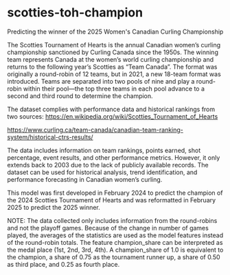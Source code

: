 # scotties-toh-champion
Predicting the winner of the 2025 Women's Canadian Curling Championship 

The Scotties Tournament of Hearts is the annual Canadian women’s curling championship sanctioned by Curling Canada since the 1950s. The winning team represents Canada at the women’s world curling championship and returns to the following year’s Scotties as “Team Canada”. The format was originally a round-robin of 12 teams, but in 2021, a new 18-team format was introduced. Teams are separated into two pools of nine and play a round-robin within their pool—the top three teams in each pool advance to a second and third round to determine the champion. 

The dataset complies with performance data and historical rankings from two sources: 
https://en.wikipedia.org/wiki/Scotties_Tournament_of_Hearts

https://www.curling.ca/team-canada/canadian-team-ranking-system/historical-ctrs-results/

The data includes information on team rankings, points earned, shot percentage, event results, and other performance metrics. However, it only extends back to 2003 due to the lack of publicly available records. The dataset can be used for historical analysis, trend identification, and performance forecasting in Canadian women’s curling.

This model was first developed in February 2024 to predict the champion of the 2024 Scotties Tournament of Hearts and was reformatted in February 2025 to predict the 2025 winner. 

NOTE: The data collected only includes information from the round-robins and not the playoff games. Because of the change in number of games played, the averages of the statistics are used as the model features instead of the round-robin totals. The feature champion_share can be interpreted as the medal place (1st, 2nd, 3rd, 4th). A champion_share of 1.0 is equivalent to the champion, a share of 0.75 as the tournament runner up, a share of 0.50 as third place, and 0.25 as fourth place.
